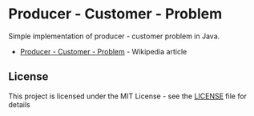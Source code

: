 # Producer - Customer - Problem
Simple implementation of producer - customer problem in Java.

* [Producer - Customer - Problem](https://en.wikipedia.org/wiki/Producer%E2%80%93consumer_problem) - Wikipedia article 


## License
This project is licensed under the MIT License - see the [LICENSE](LICENSE) file for details

